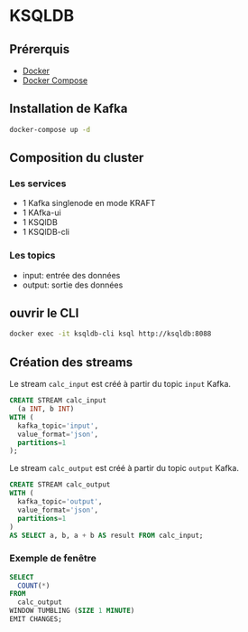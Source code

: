 # KSQLDB

## Prérerquis

- [Docker](https://www.docker.com/)
- [Docker Compose](https://docs.docker.com/compose/)

## Installation de Kafka

```bash
docker-compose up -d
```

## Composition du cluster

### Les services

- 1 Kafka singlenode en mode KRAFT
- 1 KAfka-ui
- 1 KSQlDB
- 1 KSQlDB-cli
  
### Les topics

- input: entrée des données
- output: sortie des données

## ouvrir le CLI

```bash
docker exec -it ksqldb-cli ksql http://ksqldb:8088
```

## Création des streams

Le stream `calc_input` est créé à partir du topic `input` Kafka.
```sql
CREATE STREAM calc_input
  (a INT, b INT)
WITH (
  kafka_topic='input',
  value_format='json',
  partitions=1
);
```

Le stream `calc_output` est créé à partir du topic `output` Kafka.
```sql
CREATE STREAM calc_output
WITH (
  kafka_topic='output',
  value_format='json',
  partitions=1    
) 
AS SELECT a, b, a + b AS result FROM calc_input;
```

### Exemple de fenêtre

```sql
SELECT 
  COUNT(*)
FROM
  calc_output
WINDOW TUMBLING (SIZE 1 MINUTE)
EMIT CHANGES;
```